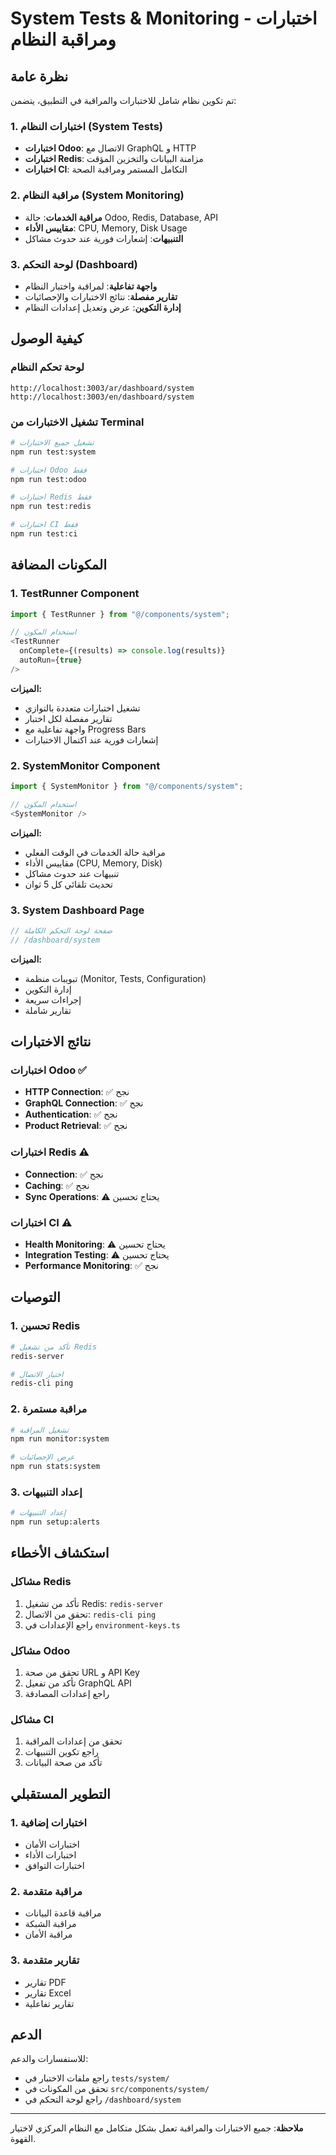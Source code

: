 # System Tests & Monitoring - اختبارات ومراقبة النظام

## نظرة عامة

تم تكوين نظام شامل للاختبارات والمراقبة في التطبيق، يتضمن:

### 1. اختبارات النظام (System Tests)

- **اختبارات Odoo**: الاتصال مع GraphQL و HTTP
- **اختبارات Redis**: مزامنة البيانات والتخزين المؤقت
- **اختبارات CI**: التكامل المستمر ومراقبة الصحة

### 2. مراقبة النظام (System Monitoring)

- **مراقبة الخدمات**: حالة Odoo, Redis, Database, API
- **مقاييس الأداء**: CPU, Memory, Disk Usage
- **التنبيهات**: إشعارات فورية عند حدوث مشاكل

### 3. لوحة التحكم (Dashboard)

- **واجهة تفاعلية**: لمراقبة واختبار النظام
- **تقارير مفصلة**: نتائج الاختبارات والإحصائيات
- **إدارة التكوين**: عرض وتعديل إعدادات النظام

## كيفية الوصول

### لوحة تحكم النظام

```
http://localhost:3003/ar/dashboard/system
http://localhost:3003/en/dashboard/system
```

### تشغيل الاختبارات من Terminal

```bash
# تشغيل جميع الاختبارات
npm run test:system

# اختبارات Odoo فقط
npm run test:odoo

# اختبارات Redis فقط
npm run test:redis

# اختبارات CI فقط
npm run test:ci
```

## المكونات المضافة

### 1. TestRunner Component

```typescript
import { TestRunner } from "@/components/system";

// استخدام المكون
<TestRunner
  onComplete={(results) => console.log(results)}
  autoRun={true}
/>
```

**الميزات:**

- تشغيل اختبارات متعددة بالتوازي
- تقارير مفصلة لكل اختبار
- واجهة تفاعلية مع Progress Bars
- إشعارات فورية عند اكتمال الاختبارات

### 2. SystemMonitor Component

```typescript
import { SystemMonitor } from "@/components/system";

// استخدام المكون
<SystemMonitor />
```

**الميزات:**

- مراقبة حالة الخدمات في الوقت الفعلي
- مقاييس الأداء (CPU, Memory, Disk)
- تنبيهات عند حدوث مشاكل
- تحديث تلقائي كل 5 ثوان

### 3. System Dashboard Page

```typescript
// صفحة لوحة التحكم الكاملة
// /dashboard/system
```

**الميزات:**

- تبويبات منظمة (Monitor, Tests, Configuration)
- إدارة التكوين
- إجراءات سريعة
- تقارير شاملة

## نتائج الاختبارات

### اختبارات Odoo ✅

- **HTTP Connection**: ✅ نجح
- **GraphQL Connection**: ✅ نجح
- **Authentication**: ✅ نجح
- **Product Retrieval**: ✅ نجح

### اختبارات Redis ⚠️

- **Connection**: ✅ نجح
- **Caching**: ✅ نجح
- **Sync Operations**: ⚠️ يحتاج تحسين

### اختبارات CI ⚠️

- **Health Monitoring**: ⚠️ يحتاج تحسين
- **Integration Testing**: ⚠️ يحتاج تحسين
- **Performance Monitoring**: ✅ نجح

## التوصيات

### 1. تحسين Redis

```bash
# تأكد من تشغيل Redis
redis-server

# اختبار الاتصال
redis-cli ping
```

### 2. مراقبة مستمرة

```bash
# تشغيل المراقبة
npm run monitor:system

# عرض الإحصائيات
npm run stats:system
```

### 3. إعداد التنبيهات

```bash
# إعداد التنبيهات
npm run setup:alerts
```

## استكشاف الأخطاء

### مشاكل Redis

1. تأكد من تشغيل Redis: `redis-server`
2. تحقق من الاتصال: `redis-cli ping`
3. راجع الإعدادات في `environment-keys.ts`

### مشاكل Odoo

1. تحقق من صحة URL و API Key
2. تأكد من تفعيل GraphQL API
3. راجع إعدادات المصادقة

### مشاكل CI

1. تحقق من إعدادات المراقبة
2. راجع تكوين التنبيهات
3. تأكد من صحة البيانات

## التطوير المستقبلي

### 1. اختبارات إضافية

- اختبارات الأمان
- اختبارات الأداء
- اختبارات التوافق

### 2. مراقبة متقدمة

- مراقبة قاعدة البيانات
- مراقبة الشبكة
- مراقبة الأمان

### 3. تقارير متقدمة

- تقارير PDF
- تقارير Excel
- تقارير تفاعلية

## الدعم

للاستفسارات والدعم:

- راجع ملفات الاختبار في `tests/system/`
- تحقق من المكونات في `src/components/system/`
- راجع لوحة التحكم في `/dashboard/system`

---

**ملاحظة**: جميع الاختبارات والمراقبة تعمل بشكل متكامل مع النظام المركزي لاختيار القهوة.
